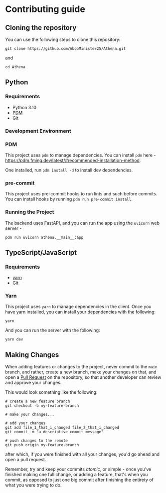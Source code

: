 # Contributing guide

## Cloning the repository

You can use the following steps to clone this repository:

```
git clone https://github.com/AbooMinister25/Athena.git
```

and

```
cd Athena
```

## Python

### Requirements

-   Python 3.10
-   [PDM](https://pdm.fming.dev/latest/#recommended-installation-method)
-   Git

### Development Environment

### PDM

This project uses `pdm` to manage dependencies. You can install `pdm` here - https://pdm.fming.dev/latest/#recommended-installation-method.

One installed, run `pdm install -d` to install dev dependencies.

### pre-commit

This project uses pre-commit hooks to run lints and such before commits. You can install hooks by running `pdm run pre-commit install`.

### Running the Project

The backend uses FastAPI, and you can run the app using the `uvicorn` web server -

```
pdm run uvicorn athena.__main__:app
```

## TypeScript/JavaScript

### Requirements

-   [yarn](https://classic.yarnpkg.com/lang/en/docs/install)
-   Git

### Yarn

This project uses `yarn` to manage dependencies in the client. Once you have yarn installed, you can install your dependencies with the following:

```
yarn
```

And you can run the server with the following:

```
yarn dev
```

## Making Changes
When adding features or changes to the project, never commit to the `main` branch, and rather, create a new branch, make your changes on that, and open a [Pull Request](https://github.com/AbooMinister25/Athena/pulls) on the repository, so that another developer can review and approve your changes.

This would look something like the following:

```
# create a new feature branch
git checkout -b my-feature-branch

# make your changes...

# add your changes
git add file_1_that_i_changed file_2_that_i_changed
git commit -m "a descriptive commit message"

# push changes to the remote
git push origin my-feature-branch
```

after which, if you were finished with all your changes, you'd go ahead and open a pull request.

Remember, try and keep your commits *atomic*, or simple - once you've finished making one full change, or adding a feature, that's when you commit, as opposed to just one big commit after finishing the entirety of what you were trying to do.